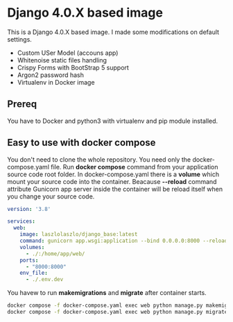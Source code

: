 # Django 4.0.X based image

This is a Django 4.0.X based image. I made some modifications on default settings.
- Custom USer Model (accouns app)
- Whitenoise static files handling
- Crispy Forms with BootStrap 5 support
- Argon2 password hash
- Virtualenv in Docker image

## Prereq

You have to Docker and python3 with virtualenv and pip module installed.

## Easy to use with docker compose

You don't need to clone the whole repository. You need only the docker-compose.yaml file. Run **docker compose** command from your application source code root folder. In docker-compose.yaml there is a **volume** which mount your source code into the container. Beacause **--reload** command attribute Gunicorn app server inside the container will be reload itself when you change your source code.

```yaml
version: '3.8'

services:
  web:
    image: laszlolaszlo/django_base:latest
    command: gunicorn app.wsgi:application --bind 0.0.0.0:8000 --reload --timeout=5 --threads=10 --workers=1
    volumes:
      - ./:/home/app/web/
    ports:
      - "8000:8000"
    env_file:
      - ./.env.dev
```

You havew to run **makemigrations** and **migrate** after container starts.  

```bash
docker compose -f docker-compose.yaml exec web python manage.py makemigrations
docker compose -f docker-compose.yaml exec web python manage.py migrate
```
